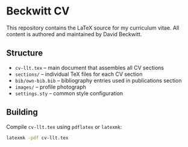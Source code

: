 # Beckwitt CV

This repository contains the LaTeX source for my curriculum vitae. All content is authored and maintained by David Beckwitt.

## Structure

- `cv-llt.tex` – main document that assembles all CV sections
- `sections/` – individual TeX files for each CV section
- `bib/own-bib.bib` – bibliography entries used in publications section
- `images/` – profile photograph
- `settings.sty` – common style configuration

## Building

Compile `cv-llt.tex` using `pdflatex` or `latexmk`:

```bash
latexmk -pdf cv-llt.tex
```

